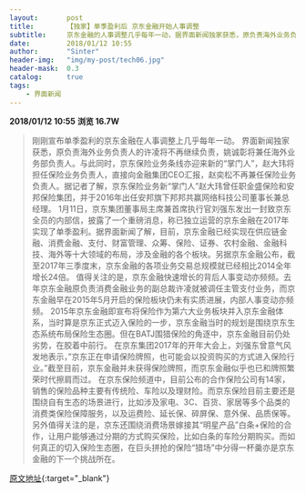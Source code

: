 ```yaml
---
layout:       post
title:        【独家】单季盈利后 京东金融开始人事调整
subtitle:     京东金融的人事调整几乎每年一动，据界面新闻独家获悉，原负责海外业务负责人的许凌将不再负责，姚诚彰将兼任海外业务部负责人。与此同时，京东保险业务条线亦迎来新的“掌门人”。
date:         2018/01/12 10:55
author:       "Sinter"
header-img:   "img/my-post/tech06.jpg"
header-mask:  0.3
catalog:      true
tags:
    - 界面新闻
---
```


**2018/01/12 10:55**  **浏览 16.7W**

> 刚刚宣布单季盈利的京东金融在人事调整上几乎每年一动。
界面新闻独家获悉，原负责海外业务负责人的许凌将不再继续负责，姚诚彰将兼任海外业务部负责人。与此同时，京东保险业务条线亦迎来新的“掌门人”，赵大玮将担任保险业务负责人，直接向金融集团CEO汇报，赵奕松不再兼任保险业务负责人。据记者了解，京东保险业务新“掌门人”赵大玮曾任职金盛保险和安邦保险集团，并于2016年出任安邦旗下邦邦共赢网络科技公司董事长兼总经理。
1月11日，京东集团董事局主席兼首席执行官刘强东发出一封致京东全员的内部信，披露了一个重磅消息，称已独立运营的京东金融在2017年实现了单季盈利。据界面新闻了解，目前，京东金融已经实现在供应链金融、消费金融、支付、财富管理、众筹、保险、证券、农村金融、金融科技、海外等十大领域的布局，涉及金融的各个板块。另据京东金融公布，截至2017年三季度末，京东金融的各项业务交易总规模就已经相比2014全年增长24倍。
值得关注的是，京东金融快速增长的背后人事变动亦频频。去年京东金融原负责消费金融业务的副总裁许凌就被调任主管支付业务，而京东金融早在2015年5月开启的保险板块仍未有实质进展，内部人事变动亦频频。
2015年京东金融即宣布将保险作为第六大业务板块并入京东金融体系，当时算是京东正式迈入保险的一步，京东金融当时的规划是围绕京东生态系统布局保险生态圈。但在BATJ围猎保险的角逐中，京东金融目前仍处劣势，在胶着中前行。
在京东集团2017年的开年大会上，刘强东曾意气风发地表示，”京东正在申请保险牌照，也可能会以投资购买的方式进入保险行业。”截至目前，京东金融并未获得保险牌照，而京东金融似乎也已和牌照繁荣时代擦肩而过。
在京东保险频道中，目前公布的合作保险公司有14家，销售的保险品种主要有传统险、车险以及理财险。而京东保险目前主要还是围绕自有生态的场景进行，比如涉及家电、3C、百货、家居等多个品类的消费类保险保障服务，以及运费险、延长保、碎屏保、意外保、品质保等。
另外值得关注的是，京东还围绕消费场景嫁接其“明星产品”白条+保险的合作，让用户能够通过分期的方式购买保险，比如白条的车险分期购买。而如何真正的切入保险生态圈，在巨头拼抢的保险“猎场”中分得一杯羹亦是京东金融的下一个挑战所在。


[原文地址](http://www.jiemian.com/article/1876153.html){:target="_blank"}


